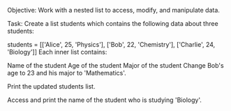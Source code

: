 Objective: Work with a nested list to access, modify, and manipulate data.

Task:
Create a list students which contains the following data about three students:

 students = [['Alice', 25, 'Physics'], ['Bob', 22, 'Chemistry'], ['Charlie', 24, 'Biology']]
 Each inner list contains:


Name of the student
Age of the student
Major of the student
Change Bob's age to 23 and his major to 'Mathematics'.


Print the updated students list.


Access and print the name of the student who is studying 'Biology'.
